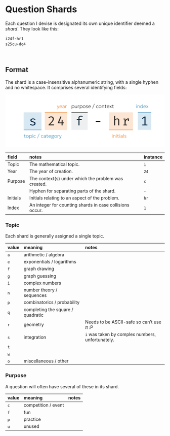 # Question Shards
<!-- #SQUARK live!
| dest = docs/shards
| title = Shards
| desc = Explaining the question identifier codes used throughout Integrity
| head = Shards
| capt = Question Identifier Codes
| index = docs
| update = 2025 July 10
-->

Each question I devise is designated its own unique identifier deemed a *shard*. They look like this:

```ruby
i24f-hr1
s25cu-dq4
```


<br>


## Format

The shard is a case-insensitive alphanumeric string, with a single hyphen and no whitespace. It comprises several identifying fields:

![shard fields](../assets/docs/shard-fields.png)

| field | notes | instance |
| :---- | :---- | :------- |
| Topic | The mathematical topic. | `i` |
| Year | The year of creation. | `24` |
| Purpose | The context(s) under which the problem was created. | `c` |
| | Hyphen for separating parts of the shard. | `-` |
| Initials | Initials relating to an aspect of the problem. | `hr` |
| Index | An integer for counting shards in case collisions occur. | `1` |

### Topic
Each shard is generally assigned a single topic.

| value | meaning | notes |
| :---- | :------ | :---- |
| `a` | arithmetic / algebra | |
| `e` | exponentials / logarithms | |
| `f` | graph drawing | |
| `g` | graph guessing | |
| `i` | complex numbers | |
| `n` | number theory / sequences | |
| `p` | combinatorics / probability | |
| `q` | completing the square / quadratic | |
| `r` | geometry | Needs to be ASCII-safe so can’t use $π$ :P |
| `s` | integration | `i` was taken by complex numbers, unfortunately. |
| `t` |  |  |
| `w` |  |  |
| `o` | miscellaneous / other | |

### Purpose
A question will often have several of these in its shard.

| value | meaning | notes |
| :---- | :------ | :---- |
| `c` | competition / event | |
| `f` | fun | |
| `p` | practice | |
| `u` | unused | |
